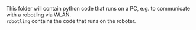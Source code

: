 This folder will contain python code that runs on a PC, e.g. to communicate with a robotling via WLAN.  
`robotling` contains the code that runs on the roboter.
